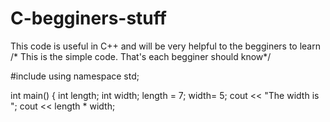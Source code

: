 # C-begginers-stuff
This code is useful in C++ and will be very helpful to the begginers to learn
/* This is the simple code. That's each begginer should know*/

#include <iostream>
using namespace std;

int main()
{ 
	int length;
	int width;
	length = 7;
	width= 5;
	cout << "The width is ";
	cout << length * width;
